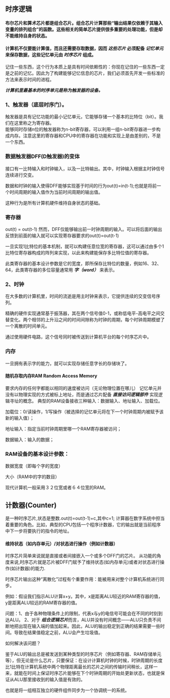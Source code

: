 ## 时序逻辑
#### 布尔芯片和算术芯片都是组合芯片。组合芯片计算那些“输出结果仅依赖于其输入变量的排列组合”的函数。这些相关的简单芯片提供很多重要的处理功能，但是却不能维持自身的状态。
#### 计算机不仅要能计算值，而且还需要存取数据，因而 ***这些芯片*** 必须配备 ***记忆单元*** 来保存数据，这些记忆单元由 ***时序芯片*** 组成。
   记住一些东西，这个行为本质上是具有时间依赖性的：你现在记住的一些东西一定是之前的记忆。因此为了构建能够记忆信息的芯片，我们必须首先开发一些标准的方法来表示时间的进程。

***计算机里最基本的时序单元是称为触发器的设备。***
### 1、触发器（底层时序门）。
触发器是具有记忆功能的最小记忆单元，它能够存储一个基本的比特位（bit）。我们在这里称之为寄存器。   
能够同时存储n位的触发器称为n-bit寄存器，可以利用一组n-bit寄存器进一步构成内存。注意这里的寄存器和CPU中的寄存器在功能和实现上是由差别的，不是一个东西。

### 数据触发器DFF(D触发器)的变体

接口有一比特输入和时钟输入，以及一比特输出。其中，时钟输入根据主时钟信号连续进行交变。

数据和时钟的输入使得DFF能够实现基于时间的行为out(t)=in(t-1);也就是将前一个时间周期的输入值作为当前时间周期的输出值。

这种行为是所有计算机硬件维持自身状态的基础。
### 寄存器
out(t) = out(t-1)
然而，DFF仅能够输出前一时钟周期的输入。可以将后面的输出反馈到前面的输入就可以实现寄存器要求的out(t)=out(t-1)

一旦实现1比特位的基本机制，就可以构建任意位宽的寄存器，这可以通过由多个1比特位寄存器构成的阵列来实现，以此来构建能保存多比特位值的寄存器。

此类寄存器的基本设计参数是它的宽度，即所保存比特位的数量，例如16、32、64，此类寄存器的多位容量通常用 ***字（word）*** 来表示。
### 2、时钟
在大多数的计算机里，时间的流逝是用主时钟来表示，它提供连续的交变信号序列。

精确的硬件实现通常基于振荡器，其在两个信号值0-1，或称低电平-高电平之间交替变化。两个相邻的上升沿之间的时间间隙称为时钟的周期，每个时钟周期模塑了一个离散的时间单元。

通过使用硬件电路，这个信号同时被传送到计算机平台的每个时序芯片中。

### 内存
一旦拥有表示字的能力，就可以实现存储任意字长的存储块了。
#### 随机存取内存RAM Random Access Memory
要求内存的任何字都能以相同的速度被访问（无论物理位置在哪儿）
记忆单元并没有以物理实现的方式被标上地址，而是通过芯片配备 ***直接访问逻辑部件*** 实现逻辑寻址的概念。
典型的RAM设备接收三种输入：数据输入、地址输入、加载位。

加载位：0/读操作，1/写操作（被选择的记忆单元将在下一个时钟周期内被赋予该新的输入值）；

地址输入：指定当前时钟周期里哪一个RAM寄存器被访问；

数据输入：输入的数据；

### RAM设备的基本设计参数：
数据宽度（即每个字的宽度）

大小（RAM中的字的数目）

现代计算机一般采用３２位宽或者６４位宽的RAM。


## 计数器(Counter)
是一种时序芯片,状态是整数.out(t)=out(t-1)+c,其中c=1;
计算器在数字系统中担当着重要的角色。比如，典型的CPU包括一个程序计数器，它的输出就是当前程序中下一步将要执行的指令的地址。

#### 维持状态（如内存单元）/对状态进行操作（例如计数器）
时序芯片简单来说就是直接或者间接嵌入一个或多个DFF门的芯片。
从功能的角度来说,时序芯片就是芯片被DFF门赋予了维持状态(如内存单元)或者对状态进行操作(如计数器)的能力.

时序芯片输出这种“离散化”过程有个重要作用：能被用来对整个计算机系统进行同步。

例如：假设我们指示ALU计算x+y。其中，x是距离ALU较近的RAM寄存器的值，y是距离ALU较远的RAM寄存器的值。

问题：1、由于各种物理条件上的限制，代表x与y的电信号可能会在不同的时刻到达ALU。
      2、对于 ***组合逻辑芯片***而言，ALU并没有时间概念——ALU只负责不间断地把出现在输入端的值加起来。因此，ALU的输出稳定到正确的结果需要一些时间。导致在结果值稳定之前，ALU会产生垃圾值。

如何解决该问题？

鉴于ALU的输出总是被发送到某种类型的时序芯片（例如寄存器、RAM存储单元等），但无论是什么芯片，只要保证：在设计计算机时钟的时候，时钟周期的长度比1比特在计算机系统中两个物理距离最长的芯片之间的传输时间稍长，这样一来，就能在时间上保证时序芯片能够在下个时钟周期的开始处更新状态，也就是保证从ALU那里接收到的输入值是有效的。

也就是将一组相互独立的硬件组件同步为一个协调统一的系统。
